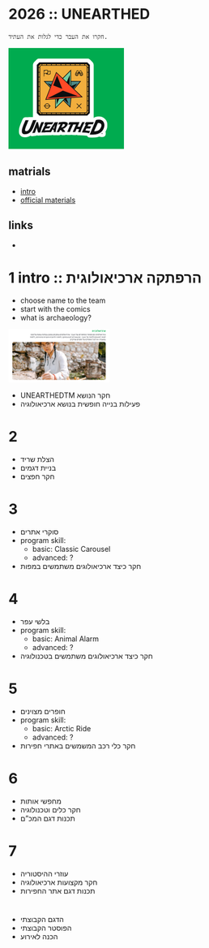 # 2026 :: UNEARTHED

```
חקרו את העבר כדי לגלות את העתיד.
```

![alt text](image.png)

## matrials

* [intro](./intro.md)
* [official materials](./official.md)

## links

* 


# 1 intro ::   הרפתקה ארכיאולוגית 
* choose name to the team
* start with the comics
* what is archaeology?

<a href="image-7.png">
  <img src="image-7.png" alt="Description" width="200">
</a>

* UNEARTHEDTM חקר הנושא
* פעילות בנייה חופשית בנושא ארכיאולוגיה


# 2 
* הצלת שריד
* בניית דגמים 
* חקר חפצים

# 3
*  סוקרי אתרים
* program skill:
    * basic: Classic Carousel
    * advanced: ?
* חקר כיצד ארכיאולוגים משתמשים במפות

# 4 
* בלשי עפר
* program skill:
    * basic: Animal Alarm
    * advanced: ? 
* חקר כיצד ארכיאולוגים משתמשים בטכנולוגיה

# 5 
* חופרים מצוינים
* program skill:
    * basic: Arctic Ride
    * advanced: ? 
* חקר כלי רכב המשמשים באתרי חפירות

# 6
* מחפשי אותות
* חקר כלים וטכנולוגיה
* תכנות דגם המכ”ם

# 7
* עוזרי ההיסטוריה
* חקר מקצועות ארכיאולוגיה
* תכנות דגם אתר החפירות


# 
* הדגם הקבוצתי
* הפוסטר הקבוצתי
* הכנה לאירוע
